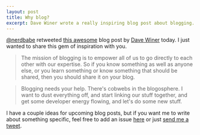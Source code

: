 ```yaml
---
layout: post
title: Why blog?
excerpt: Dave Winer wrote a really inspiring blog post about blogging.
---
```


[@nerdbabe](https://twitter.com/nerdbabe) retweeted [this awesome](http://scripting.com/2014/03/01/whyBlog.html) blog post by [Dave Winer](https://twitter.com/davewiner) today. I just wanted to share this gem of inspiration with you.

 > The mission of blogging is to empower all of us to go directly to each other with our expertise. So if you know something as well as anyone else, or you learn something or know something that should be shared, then you should share it on your blog.

 > Blogging needs your help. There's cobwebs in the blogosphere. I want to dust everything off, and start linking our stuff together, and get some developer energy flowing, and let's do some new stuff.

I have a couple ideas for upcoming blog posts, but if you want me to write about something specific, feel free to add an issue [here](https://gitlab.com/phansch/phansch-net/issues/new) or just [send me a tweet](http://twitter.com/phansch).
